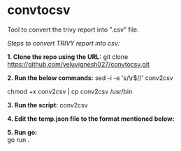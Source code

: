 # convtocsv
Tool to convert the trivy report into ".csv" file.


_Steps to convert TRIVY report into csv:_


**1. Clone the repo using the URL:**
  git clone https://github.com/veluvignesh027/convtocsv.git

**2. Run the below commands:**
  sed -i -e 's/\r$//' conv2csv
  
  chmod +x conv2csv | cp conv2csv /usr/bin


**3. Run the script:**
  conv2csv <imagename>

**4. Edit the temp.json file to the format mentioned below:**


**5. Run go:**  
  go run .
